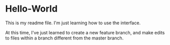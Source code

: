 # Hello-World

This is my readme file. I'm just learning how to use the interface.

At this time, I've just learned to create a new feature branch, and make edits to files within a branch different from the master branch.
